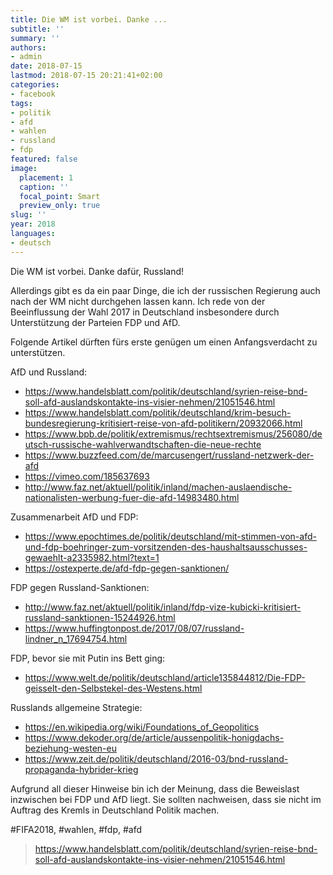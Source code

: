 ```yaml
---
title: Die WM ist vorbei. Danke ...
subtitle: ''
summary: ''
authors:
- admin
date: 2018-07-15
lastmod: 2018-07-15 20:21:41+02:00
categories:
- facebook
tags:
- politik
- afd
- wahlen
- russland
- fdp
featured: false
image:
  placement: 1
  caption: ''
  focal_point: Smart
  preview_only: true
slug: ''
year: 2018
languages:
- deutsch
---
```


Die WM ist vorbei. Danke dafür, Russland! 

Allerdings gibt es da ein paar Dinge, die ich der russischen Regierung auch nach der WM nicht durchgehen lassen kann. Ich rede von der Beeinflussung der Wahl 2017 in Deutschland insbesondere durch Unterstützung der Parteien FDP und AfD. 

Folgende Artikel dürften fürs erste genügen um einen Anfangsverdacht zu unterstützen.

AfD und Russland:
- https://www.handelsblatt.com/politik/deutschland/syrien-reise-bnd-soll-afd-auslandskontakte-ins-visier-nehmen/21051546.html
- https://www.handelsblatt.com/politik/deutschland/krim-besuch-bundesregierung-kritisiert-reise-von-afd-politikern/20932066.html
- https://www.bpb.de/politik/extremismus/rechtsextremismus/256080/deutsch-russische-wahlverwandtschaften-die-neue-rechte
- https://www.buzzfeed.com/de/marcusengert/russland-netzwerk-der-afd
- https://vimeo.com/185637693
- http://www.faz.net/aktuell/politik/inland/machen-auslaendische-nationalisten-werbung-fuer-die-afd-14983480.html

Zusammenarbeit AfD und FDP:
- https://www.epochtimes.de/politik/deutschland/mit-stimmen-von-afd-und-fdp-boehringer-zum-vorsitzenden-des-haushaltsausschusses-gewaehlt-a2335982.html?text=1
- https://ostexperte.de/afd-fdp-gegen-sanktionen/

FDP gegen Russland-Sanktionen:
- http://www.faz.net/aktuell/politik/inland/fdp-vize-kubicki-kritisiert-russland-sanktionen-15244926.html
- https://www.huffingtonpost.de/2017/08/07/russland-lindner_n_17694754.html

FDP, bevor sie mit Putin ins Bett ging:
- https://www.welt.de/politik/deutschland/article135844812/Die-FDP-geisselt-den-Selbstekel-des-Westens.html

Russlands allgemeine Strategie:
- https://en.wikipedia.org/wiki/Foundations_of_Geopolitics
- https://www.dekoder.org/de/article/aussenpolitik-honigdachs-beziehung-westen-eu
- https://www.zeit.de/politik/deutschland/2016-03/bnd-russland-propaganda-hybrider-krieg

Aufgrund all dieser Hinweise bin ich der Meinung, dass die Beweislast inzwischen bei FDP und AfD liegt. Sie sollten nachweisen, dass sie nicht im Auftrag des Kremls in Deutschland Politik machen.

#FIFA2018, #wahlen, #fdp, #afd
> https://www.handelsblatt.com/politik/deutschland/syrien-reise-bnd-soll-afd-auslandskontakte-ins-visier-nehmen/21051546.html